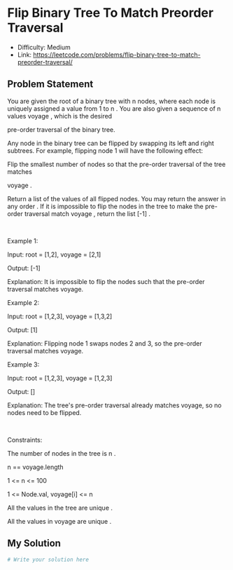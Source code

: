 # Flip Binary Tree To Match Preorder Traversal
- Difficulty: Medium
- Link: https://leetcode.com/problems/flip-binary-tree-to-match-preorder-traversal/

## Problem Statement

You are given the 
root
 of a binary tree with 
n
 nodes, where each node is uniquely assigned a value from 
1
 to 
n
. You are also given a sequence of 
n
 values 
voyage
, which is the 
desired
 
pre-order traversal
 of the binary tree.


Any node in the binary tree can be 
flipped
 by swapping its left and right subtrees. For example, flipping node 1 will have the following effect:




Flip the 
smallest
 number of nodes so that the 
pre-order traversal
 of the tree 
matches
 
voyage
.


Return 
a list of the values of all 
flipped
 nodes. You may return the answer in 
any order
. If it is 
impossible
 to flip the nodes in the tree to make the pre-order traversal match 
voyage
, return the list 
[-1]
.


 


Example 1:






Input:
 root = [1,2], voyage = [2,1]

Output:
 [-1]

Explanation:
 It is impossible to flip the nodes such that the pre-order traversal matches voyage.



Example 2:






Input:
 root = [1,2,3], voyage = [1,3,2]

Output:
 [1]

Explanation:
 Flipping node 1 swaps nodes 2 and 3, so the pre-order traversal matches voyage.


Example 3:






Input:
 root = [1,2,3], voyage = [1,2,3]

Output:
 []

Explanation:
 The tree's pre-order traversal already matches voyage, so no nodes need to be flipped.



 


Constraints:




The number of nodes in the tree is 
n
.


n == voyage.length


1 <= n <= 100


1 <= Node.val, voyage[i] <= n


All the values in the tree are 
unique
.


All the values in 
voyage
 are 
unique
.

## My Solution

```python
# Write your solution here
```
